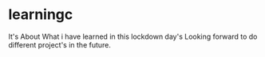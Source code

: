 # learningc
It's About What i have learned in this lockdown day's
Looking forward to do different project's in the future.

